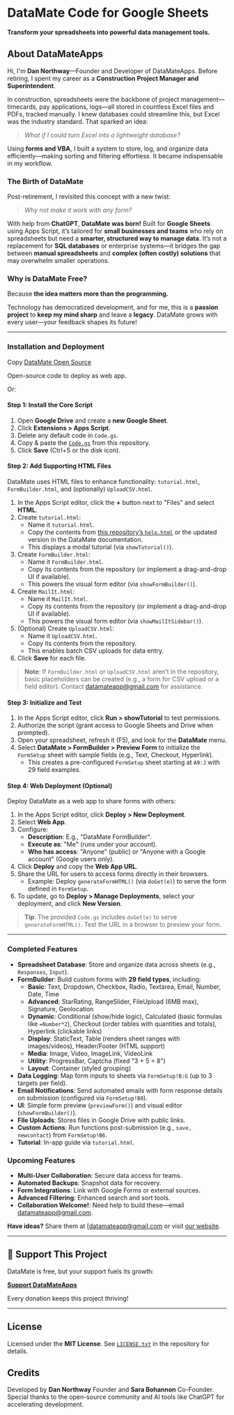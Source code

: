 # DataMate Code for Google Sheets  
**Transform your spreadsheets into powerful data management tools.**  

## About DataMateApps  
Hi, I'm **Dan Northway**—Founder and Developer of DataMateApps. Before retiring, I spent my career as a **Construction Project Manager and Superintendent**.  

In construction, spreadsheets were the backbone of project management—timecards, pay applications, logs—all stored in countless Excel files and PDFs, tracked manually. I knew databases could streamline this, but Excel was the industry standard. That sparked an idea:  
> *What if I could turn Excel into a lightweight database?*  

Using **forms and VBA**, I built a system to store, log, and organize data efficiently—making sorting and filtering effortless. It became indispensable in my workflow.  

### The Birth of DataMate  
Post-retirement, I revisited this concept with a new twist:  
> *Why not make it work with any form?*  

With help from **ChatGPT**, **DataMate was born!** Built for **Google Sheets** using Apps Script, it’s tailored for **small businesses and teams** who rely on spreadsheets but need a **smarter, structured way to manage data**. It’s not a replacement for **SQL databases** or enterprise systems—it bridges the gap between **manual spreadsheets** and **complex (often costly) solutions** that may overwhelm smaller operations.  

### Why is DataMate Free?  
Because **the idea matters more than the programming.**  

Technology has democratized development, and for me, this is a **passion project** to **keep my mind sharp** and leave a **legacy**. DataMate grows with every user—your feedback shapes its future!  

---

### Installation and Deployment
Copy [DataMate Open Source]([https://docs.google.com/spreadsheets/d/1G-zoZx6OT4DhdA-yAPI--ZGLDPynkaFLdfRjU4RAX-Q/copy](https://drive.google.com/file/d/1yBphbReTNS95pbjNodU-USWuq-L48Jes/view))

Open-source code to deploy as web app.

Or:
#### Step 1: Install the Core Script  
1. Open **Google Drive** and create a **new Google Sheet**.  
2. Click **Extensions > Apps Script**.  
3. Delete any default code in `Code.gs`.  
4. Copy & paste the [`Code.gs`](https://github.com/DataMateApp/DataMate-code.gs) from this repository.  
5. Click **Save** (Ctrl+S or the disk icon).  

#### Step 2: Add Supporting HTML Files  
DataMate uses HTML files to enhance functionality: `tutorial.html`, `FormBuilder.html`, and (optionally) `UploadCSV.html`.  
1. In the Apps Script editor, click the **+** button next to "Files" and select **HTML**.  
2. Create `tutorial.html`:  
   - Name it `tutorial.html`.  
   - Copy the contents from [this repository’s `help.html`](https://datamateapp.github.io/help.html) or the updated version in the DataMate documentation.  
   - This displays a modal tutorial (via `showTutorial()`).  
3. Create `FormBuilder.html`:  
   - Name it `FormBuilder.html`.  
   - Copy its contents from the repository (or implement a drag-and-drop UI if available).  
   - This powers the visual form editor (via `showFormBuilder()`).
4. Create `MailIt.html`:  
   - Name it `MailIt.html`.  
   - Copy its contents from the repository (or implement a drag-and-drop UI if available).  
   - This powers the visual form editor (via `showMailItSidebar()`).   
5. (Optional) Create `UploadCSV.html`:  
   - Name it `UploadCSV.html`.  
   - Copy its contents from the repository.  
   - This enables batch CSV uploads for data entry.  
6. Click **Save** for each file.  

> **Note**: If `FormBuilder.html` or `UploadCSV.html` aren’t in the repository, basic placeholders can be created (e.g., a form for CSV upload or a field editor). Contact [datamateapp@gmail.com](mailto:datamateapp@gmail.com) for assistance.

#### Step 3: Initialize and Test  
1. In the Apps Script editor, click **Run > showTutorial** to test permissions.  
2. Authorize the script (grant access to Google Sheets and Drive when prompted).  
3. Open your spreadsheet, refresh it (F5), and look for the **DataMate** menu.  
4. Select **DataMate > FormBuilder > Preview Form** to initialize the `FormSetup` sheet with sample fields (e.g., Text, Checkout, Hyperlink).  
   - This creates a pre-configured `FormSetup` sheet starting at `A9:J` with 29 field examples.  

#### Step 4: Web Deployment (Optional)  
Deploy DataMate as a web app to share forms with others:  
1. In the Apps Script editor, click **Deploy > New Deployment**.  
2. Select **Web App**.  
3. Configure:  
   - **Description**: E.g., "DataMate FormBuilder".  
   - **Execute as**: "Me" (runs under your account).  
   - **Who has access**: "Anyone" (public) or "Anyone with a Google account" (Google users only).  
4. Click **Deploy** and copy the **Web App URL**.  
5. Share the URL for users to access forms directly in their browsers.  
   - Example: Deploy `generateFormHTML()` (via `doGet(e)`) to serve the form defined in `FormSetup`.  
6. To update, go to **Deploy > Manage Deployments**, select your deployment, and click **New Version**.  

> **Tip**: The provided `Code.gs` includes `doGet(e)` to serve `generateFormHTML()`. Test the URL in a browser to preview your form.

---

### Completed Features  
- **Spreadsheet Database**: Store and organize data across sheets (e.g., `Responses`, `Input`).  
- **FormBuilder**: Build custom forms with **29 field types**, including:  
  - **Basic**: Text, Dropdown, Checkbox, Radio, Textarea, Email, Number, Date, Time  
  - **Advanced**: StarRating, RangeSlider, FileUpload (6MB max), Signature, Geolocation  
  - **Dynamic**: Conditional (show/hide logic), Calculated (basic formulas like `=Number*2`), Checkout (order tables with quantities and totals), Hyperlink (clickable links)  
  - **Display**: StaticText, Table (renders sheet ranges with images/videos), Header/Footer (HTML support)  
  - **Media**: Image, Video, ImageLink, VideoLink  
  - **Utility**: ProgressBar, Captcha (fixed "3 + 5 = 8")  
  - **Layout**: Container (styled grouping)  
- **Data Logging**: Map form inputs to sheets via `FormSetup!B:G` (up to 3 targets per field).  
- **Email Notifications**: Send automated emails with form response details on submission (configured via `FormSetup!B8`).  
- **UI**: Simple form preview (`previewForm()`) and visual editor (`showFormBuilder()`).  
- **File Uploads**: Stores files in Google Drive with public links.  
- **Custom Actions**: Run functions post-submission (e.g., `save, newcontact`) from `FormSetup!B6`.  
- **Tutorial**: In-app guide via `tutorial.html`.  

### Upcoming Features  
- **Multi-User Collaboration**: Secure data access for teams.  
- **Automated Backups**: Snapshot data for recovery.  
- **Form Integrations**: Link with Google Forms or external sources.  
- **Advanced Filtering**: Enhanced search and sort tools.  
- **Collaboration Welcome!**: Need help to build these—email [datamateapp@gmail.com](mailto:datamateapp@gmail.com).  

**Have ideas?** Share them at [[datamateapp@gmail.com](mailto:datamateapp@gmail.com](https://script.google.com/macros/s/AKfycbyPu31wwkbtKZ5X-382wdKzG2Y8vIN-fSApo_lAR9x_1n_qgxPUgmAafmljS6RCc3i7/exec)) or visit [our website](https://datamateapp.github.io/).  

---

## 💙 Support This Project  

DataMate is free, but your support fuels its growth:  

[**Support DataMateApps**](https://datamateapp.github.io/Donate%205%20per%20mo.html)  

Every donation keeps this project thriving!  

---

## License  
Licensed under the **MIT License**. See [`LICENSE.txt`](https://github.com/DataMateApp/DataMate-code.gs/blob/main/LICENSE.txt) in the repository for details.  

## Credits  
Developed by **Dan Northway** Founder and **Sara Bohannon** Co-Founder. Special thanks to the open-source community and AI tools like ChatGPT for accelerating development.
